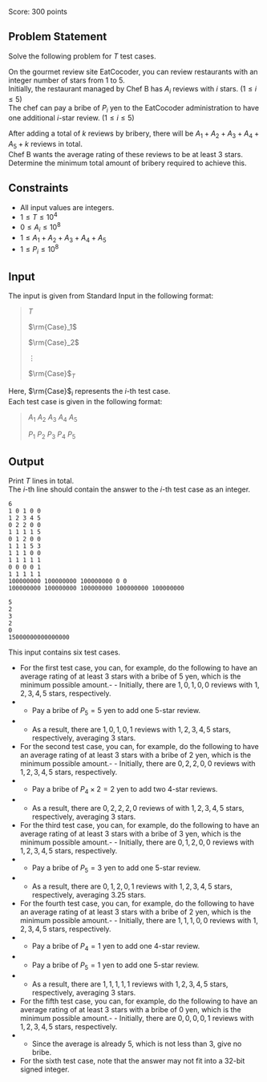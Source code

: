 Score: $300$ points

## Problem Statement

Solve the following problem for $T$ test cases.

On the gourmet review site EatCocoder, you can review restaurants with an integer number of stars from $1$ to $5$.<br>
Initially, the restaurant managed by Chef B has $A_i$ reviews with $i$ stars. $(1 \le i \le 5)$<br>
The chef can pay a bribe of $P_i$ yen to the EatCocoder administration to have one additional $i$-star review. $(1 \le i \le 5)$

After adding a total of $k$ reviews by bribery, there will be $A_1+A_2+A_3+A_4+A_5+k$ reviews in total.<br>
Chef B wants the average rating of these reviews to be at least $3$ stars. Determine the minimum total amount of bribery required to achieve this.

## Constraints

- All input values are integers.
- $1 \le T \le 10^4$
- $0 \le A_i \le 10^8$
- $1 \le A_1+A_2+A_3+A_4+A_5$
- $1 \le P_i \le 10^8$

## Input

The input is given from Standard Input in the following format:

> $T$
> 
> $\rm{Case}_1$
> 
> $\rm{Case}_2$
> 
> $\vdots$
> 
> $\rm{Case}$$_T$

Here, $\rm{Case}$$_i$ represents the $i$-th test case.<br>
Each test case is given in the following format:

> $A_1$ $A_2$ $A_3$ $A_4$ $A_5$
> 
> $P_1$ $P_2$ $P_3$ $P_4$ $P_5$

## Output

Print $T$ lines in total.<br>
The $i$-th line should contain the answer to the $i$-th test case as an integer.

```input1
6
1 0 1 0 0
1 2 3 4 5
0 2 2 0 0
1 1 1 1 5
0 1 2 0 0
1 1 1 5 3
1 1 1 0 0
1 1 1 1 1
0 0 0 0 1
1 1 1 1 1
100000000 100000000 100000000 0 0
100000000 100000000 100000000 100000000 100000000
```

```output1
5
2
3
2
0
15000000000000000
```

This input contains six test cases.

- For the first test case, you can, for example, do the following to have an average rating of at least $3$ stars with a bribe of $5$ yen, which is the minimum possible amount.-   - Initially, there are $1,0,1,0,0$ reviews with $1,2,3,4,5$ stars, respectively.
-   - Pay a bribe of $P_5 = 5$ yen to add one $5$-star review.
-   - As a result, there are $1,0,1,0,1$ reviews with $1,2,3,4,5$ stars, respectively, averaging $3$ stars.
- For the second test case, you can, for example, do the following to have an average rating of at least $3$ stars with a bribe of $2$ yen, which is the minimum possible amount.-   - Initially, there are $0,2,2,0,0$ reviews with $1,2,3,4,5$ stars, respectively.
-   - Pay a bribe of $P_4 \times 2 = 2$ yen to add two $4$-star reviews.
-   - As a result, there are $0,2,2,2,0$ reviews of with $1,2,3,4,5$ stars, respectively, averaging $3$ stars.
- For the third test case, you can, for example, do the following to have an average rating of at least $3$ stars with a bribe of $3$ yen, which is the minimum possible amount.-   - Initially, there are $0,1,2,0,0$ reviews with $1,2,3,4,5$ stars, respectively.
-   - Pay a bribe of $P_5 = 3$ yen to add one $5$-star review.
-   - As a result, there are $0,1,2,0,1$ reviews with $1,2,3,4,5$ stars, respectively, averaging $3.25$ stars.
- For the fourth test case, you can, for example, do the following to have an average rating of at least $3$ stars with a bribe of $2$ yen, which is the minimum possible amount.-   - Initially, there are $1,1,1,0,0$ reviews with $1,2,3,4,5$ stars, respectively.
-   - Pay a bribe of $P_4 = 1$ yen to add one $4$-star review.
-   - Pay a bribe of $P_5 = 1$ yen to add one $5$-star review.
-   - As a result, there are $1,1,1,1,1$ reviews with $1,2,3,4,5$ stars, respectively, averaging $3$ stars.
- For the fifth test case, you can, for example, do the following to have an average rating of at least $3$ stars with a bribe of $0$ yen, which is the minimum possible amount.-   - Initially, there are $0,0,0,0,1$ reviews with $1,2,3,4,5$ stars, respectively.
-   - Since the average is already $5$, which is not less than $3$, give no bribe.
- For the sixth test case, note that the answer may not fit into a $32$-bit signed integer.